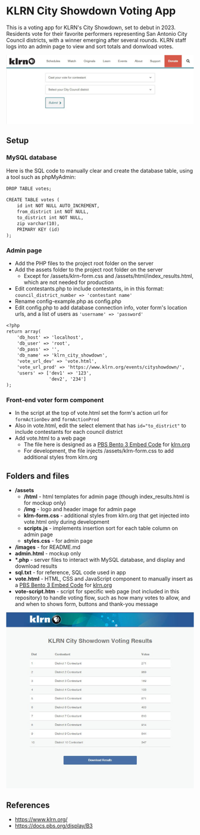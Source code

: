 # KLRN City Showdown Voting App

This is a voting app for KLRN's City Showdown, set to debut in 2023. Residents vote for their favorite performers representing San Antonio City Council districts, with a winner emerging after several rounds. KLRN staff logs into an admin page to view and sort totals and donwload votes.

![KLRN.org home page](images/vote.jpg)

## Setup

### MySQL database

Here is the SQL code to manually clear and create the database table, using a tool such as phpMyAdmin:

```
DROP TABLE votes;
```

```
CREATE TABLE votes (
    id int NOT NULL AUTO_INCREMENT,
    from_district int NOT NULL,
    to_district int NOT NULL,
    zip varchar(10),
    PRIMARY KEY (id)
);
```

### Admin page

- Add the PHP files to the project root folder on the server
- Add the assets folder to the project root folder on the server
  - Except for /assets/klrn-form.css and /assets/html/index_results.html, which are not needed for production
- Edit contestants.php to include contestants, in in this format: `council_district_number => 'contestant name'`
- Rename config-example.php as config.php
- Edit config.php to add database connection info, voter form's location urls, and a list of users as `'username' => 'password'`

```
<?php
return array(
    'db_host' => 'localhost',
    'db_user' => 'root',
    'db_pass' => '',
    'db_name' => 'klrn_city_showdown',
    'vote_url_dev' => 'vote.html',
    'vote_url_prod' => 'https://www.klrn.org/events/cityshowdown/',
    'users' => ['dev1' => '123',
                'dev2', '234']
);
```

### Front-end voter form component

- In the script at the top of vote.html set the form's action url for `formActionDev` and `formActionProd`
- Also in vote.html, edit the select element that has `id="to_district"` to include contestants for each council district
- Add vote.html to a web page
  - The file here is designed as a [PBS Bento 3 Embed Code](https://docs.pbs.org/display/B3/Embed) for [klrn.org](https://www.klrn.org/)
  - For development, the file injects /assets/klrn-form.css to add additional styles from klrn.org

## Folders and files

- **/assets**
  - **/html** - html templates for admin page (though index_results.html is for mockup only)
  - **/img** - logo and header image for admin page
  - **klrn-form.css** - additional styles from klrn.org that get injected into vote.html only during development
  - **scripts.js** - implements insertion sort for each table column on admin page
  - **styles.css** - for admin page
- **/images** - for README.md
- **admin.html** - mockup only
- **\*.php** - server files to interact with MySQL database, and display and download results
- **sql.txt** - for reference, SQL code used in app
- **vote.html** - HTML, CSS and JavaScript component to manually insert as a [PBS Bento 3 Embed Code](https://docs.pbs.org/display/B3/Embed) for [klrn.org](https://www.klrn.org/)
- **vote-script.htm** - script for specific web page (not included in this repository) to handle voting flow, such as how many votes to allow, and and when to shows form, buttons and thank-you message

![KLRN.org home page](images/results.jpg)

## References

- https://www.klrn.org/
- https://docs.pbs.org/display/B3
